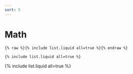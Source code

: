 ```yaml
---
sort: 5
---
```


# Math

```
{% raw %}{% include list.liquid all=true %}{% endraw %}

{% include list.liquid all=true %}
```

{% include list.liquid all=true %}

